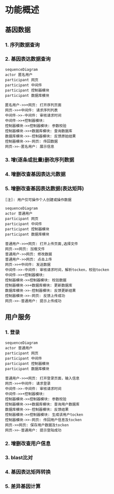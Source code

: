 # 功能概述

## 基因数据
  
### 1. 序列数据查询
### 2. 基因表达数据查询

```mermaid
sequenceDiagram
actor 匿名用户
participant 网页
participant 中间件
participant 控制器模块
participant 数据库模块

匿名用户->>+网页: 打开序列页面
网页->>+中间件: 请求序列列表
中间件->>-中间件: 审核请求时间
中间件->>+控制器模块: 
控制器模块->>控制器模块: 参数校验
控制器模块->>+数据库模块: 查询数据库
数据库模块->>-控制器模块: 反馈原始结果
控制器模块->>-网页: 传回数据
网页->>-匿名用户: 展示信息

```
  
### 3. 增(逐条或批量)删改序列数据
### 4. 增删改查基因表达元数据
### 5. 增删改查基因表达数据(表达矩阵)
    [注]: 用户仅可操作个人创建或操作数据

```mermaid
sequenceDiagram
actor 普通用户
participant 网页
participant 中间件
participant 控制器模块
participant 数据库模块

普通用户->>+网页: 打开上传页面,选择文件
网页->>网页: 加载文件
普通用户->>网页: 修改数据
普通用户->>网页: 点击上传
网页->>+中间件: 发送数据
中间件->>-中间件: 审核请求时间，解析tocken，校验tocken
中间件->>+控制器模块: 
控制器模块->>控制器模块: 校验数据
控制器模块->>+数据库模块: 更新数据库
数据库模块->>-控制器模块: 反馈更新结果
控制器模块->>-网页: 反馈上传成功
网页->>-普通用户: 提示上传成功

```
  
## 用户服务
  
### 1. 登录

```mermaid
sequenceDiagram
actor 普通用户
participant 网页
participant 中间件
participant 控制器模块
participant 数据库模块

普通用户->>+网页: 打开登录页面，输入信息
网页->>+中间件: 请求登录
中间件->>-中间件: 审核请求时间
中间件->>+控制器模块: 
控制器模块->>控制器模块: 参数校验
控制器模块->>+数据库模块: 查询用户数据库
数据库模块->>-控制器模块: 反馈结果
控制器模块->>控制器模块: 生成该用户tocken
控制器模块->>-网页: 传回用户信息及tocken
网页->>网页: 保存用户数据及tocken
网页->>-普通用户: 提示登陆成功

```

### 2. 增删改查用户信息
> [注]: 普通用户仅可操作个人信息  
### 3. blast比对
### 4. 基因表达矩阵转换
### 5. 差异基因计算
